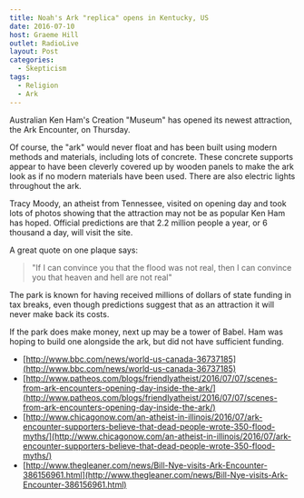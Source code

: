 ```yaml
---
title: Noah's Ark "replica" opens in Kentucky, US
date: 2016-07-10
host: Graeme Hill
outlet: RadioLive
layout: Post
categories:
  - Skepticism
tags:
  - Religion
  - Ark
---
```


Australian Ken Ham's Creation "Museum" has opened its newest attraction, the Ark Encounter, on Thursday.

<!-- more -->

Of course, the "ark" would never float and has been built using modern methods and materials, including lots of concrete. These concrete supports appear to have been cleverly covered up by wooden panels to make the ark look as if no modern materials have been used. There are also electric lights throughout the ark.

Tracy Moody, an atheist from Tennessee, visited on opening day and took lots of photos showing that the attraction may not be as popular Ken Ham has hoped. Official predictions are that 2.2 million people a year, or 6 thousand a day, will visit the site.

A great quote on one plaque says:

> "If I can convince you that the flood was not real, then I can convince you that heaven and hell are not real"

The park is known for having received millions of dollars of state funding in tax breaks, even though predictions suggest that as an attraction it will never make back its costs.

If the park does make money, next up may be a tower of Babel. Ham was hoping to build one alongside the ark, but did not have sufficient funding.

- [http://www.bbc.com/news/world-us-canada-36737185](http://www.bbc.com/news/world-us-canada-36737185)
- [http://www.patheos.com/blogs/friendlyatheist/2016/07/07/scenes-from-ark-encounters-opening-day-inside-the-ark/](http://www.patheos.com/blogs/friendlyatheist/2016/07/07/scenes-from-ark-encounters-opening-day-inside-the-ark/)
- [http://www.chicagonow.com/an-atheist-in-illinois/2016/07/ark-encounter-supporters-believe-that-dead-people-wrote-350-flood-myths/](http://www.chicagonow.com/an-atheist-in-illinois/2016/07/ark-encounter-supporters-believe-that-dead-people-wrote-350-flood-myths/)
- [http://www.thegleaner.com/news/Bill-Nye-visits-Ark-Encounter-386156961.html](http://www.thegleaner.com/news/Bill-Nye-visits-Ark-Encounter-386156961.html)
